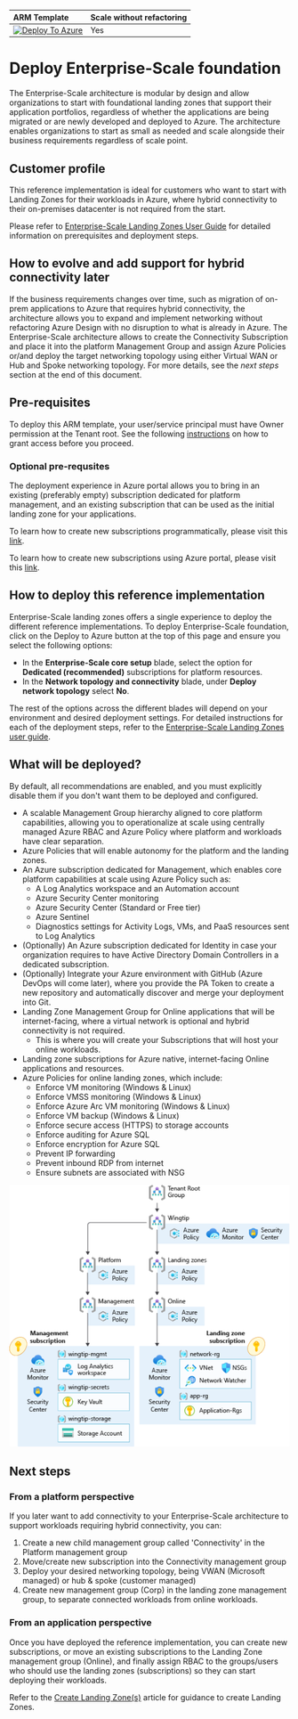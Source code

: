 | ARM Template | Scale without refactoring |
|:--------------|:--------------|
|[![Deploy To Azure](https://docs.microsoft.com/azure/templates/media/deploy-to-azure.svg)](https://portal.azure.com/#blade/Microsoft_Azure_CreateUIDef/CustomDeploymentBlade/uri/https%3A%2F%2Fraw.githubusercontent.com%2FAzure%2FEnterprise-Scale%2Fmain%2FeslzArm%2FeslzArm.json/uiFormDefinitionUri/https%3A%2F%2Fraw.githubusercontent.com%2FAzure%2FEnterprise-Scale%2Fmain%2FeslzArm%2Feslz-portal.json) | Yes |

# Deploy Enterprise-Scale foundation

The Enterprise-Scale architecture is modular by design and allow organizations to start with foundational landing zones that support their application portfolios, regardless of whether the applications are being migrated or are newly developed and deployed to Azure. The architecture enables organizations to start as small as needed and scale alongside their business requirements regardless of scale point.

## Customer profile

This reference implementation is ideal for customers who want to start with Landing Zones for their workloads in Azure, where hybrid connectivity to their on-premises datacenter is not required from the start.

Please refer to [Enterprise-Scale Landing Zones User Guide](https://github.com/Azure/Enterprise-Scale/wiki/Deploying-Enterprise-Scale) for detailed information on prerequisites and deployment steps.

## How to evolve and add support for hybrid connectivity later

If the business requirements changes over time, such as migration of on-prem applications to Azure that requires hybrid connectivity, the architecture allows you to expand and implement networking without refactoring Azure Design with no disruption to what is already in Azure. The Enterprise-Scale architecture allows to create the Connectivity Subscription and place it into the platform Management Group and assign Azure Policies or/and deploy the target networking topology using either Virtual WAN or Hub and Spoke networking topology.
For more details, see the *next steps* section at the end of this document.

## Pre-requisites

To deploy this ARM template, your user/service principal must have Owner permission at the Tenant root.
See the following [instructions](../../EnterpriseScale-Setup-azure.md) on how to grant access before you proceed.

### Optional pre-requsites

The deployment experience in Azure portal allows you to bring in an existing (preferably empty) subscription dedicated for platform management, and an existing subscription that can be used as the initial landing zone for your applications.

To learn how to create new subscriptions programmatically, please visit this [link](https://docs.microsoft.com/azure/cost-management-billing/manage/programmatically-create-subscription).

To learn how to create new subscriptions using Azure portal, please visit this [link](https://azure.microsoft.com/blog/create-enterprise-subscription-experience-in-azure-portal-public-preview/).

<!-- ## Enterprise-Scale Management Group Structure

The Management Group structure implemented with Enterprise-Scale is as follows:
* Top-level Management Group (directly under the tenant root group) is created with a prefix provided by the organization, which purposely will avoid the usage of the root group to allow organizations to move existing Azure subscriptions into the hierarchy, and also enables future scenarios. This Management Group is parent to all the other Management Groups created by Enterprise-Scale
* Platform: This Management Group contains all the platform child Management Groups, such as Management, Connectivity, and Identity. Common Azure Policies for the entire platform is assigned at this level
* Management: This Management Group contains the dedicated subscription for management, monitoring, and security, which will host Azure Log Analytics, Azure Automation, and Azure Sentinel. Specific Azure policies are assigned to harden and manage the resources in the management subscription.
* Landing Zones: This is the parent Management Group for all the landing zone subscriptions and will have workload agnostic Azure Policies assigned to ensure workloads are secure and compliant.
* Online: This is the dedicated Management Group for Online landing zones, meaning workloads that may require direct inbound/outbound connectivity.
* Sandboxes: This is the dedicated Management Group for subscriptions that will solely be used for testing and exploration by an organization’s application teams. These subscriptions will be securely disconnected from the Corp and Online landing zones.
* Decommissioned: This is the dedicated Management Group for landing zones that are being cancelled, which then will be moved to this Management Group before deleted by Azure after 30-60 days. -->

## How to deploy this reference implementation

Enterprise-Scale landing zones offers a single experience to deploy the different reference implementations. To deploy  Enterprise-Scale foundation, click on the Deploy to Azure button at the top of this page and ensure you select the following options:

- In the **Enterprise-Scale core setup** blade, select the option for **Dedicated (recommended)** subscriptions for platform resources.
- In the **Network topology and connectivity** blade, under **Deploy network topology** select **No**.

The rest of the options across the different blades will depend on your environment and desired deployment settings. For detailed instructions for each of the deployment steps, refer to the [Enterprise-Scale Landing Zones user guide](https://github.com/Azure/Enterprise-Scale/wiki).

## What will be deployed?

By default, all recommendations are enabled, and you must explicitly disable them if you don't want them to be deployed and configured.

- A scalable Management Group hierarchy aligned to core platform capabilities, allowing you to operationalize at scale using centrally managed Azure RBAC and Azure Policy where platform and workloads have clear separation.
- Azure Policies that will enable autonomy for the platform and the landing zones.
- An Azure subscription dedicated for Management, which enables core platform capabilities at scale using Azure Policy such as:
  - A Log Analytics workspace and an Automation account
  - Azure Security Center monitoring
  - Azure Security Center (Standard or Free tier)
  - Azure Sentinel
  - Diagnostics settings for Activity Logs, VMs, and PaaS resources sent to Log Analytics
- (Optionally) An Azure subscription dedicated for Identity in case your organization requires to have Active Directory Domain Controllers in a dedicated subscription.
- (Optionally) Integrate your Azure environment with GitHub (Azure DevOps will come later), where you provide the PA Token to create a new repository and automatically discover and merge your deployment into Git.
- Landing Zone Management Group for Online applications that will be internet-facing, where a virtual network is optional and hybrid connectivity is not required.
  - This is where you will create your Subscriptions that will host your online workloads.
- Landing zone subscriptions for Azure native, internet-facing Online applications and resources.
- Azure Policies for online landing zones, which include:
  - Enforce VM monitoring (Windows & Linux)
  - Enforce VMSS monitoring (Windows & Linux)
  - Enforce Azure Arc VM monitoring (Windows & Linux)
  - Enforce VM backup (Windows & Linux)
  - Enforce secure access (HTTPS) to storage accounts
  - Enforce auditing for Azure SQL
  - Enforce encryption for Azure SQL
  - Prevent IP forwarding
  - Prevent inbound RDP from internet
  - Ensure subnets are associated with NSG

![Enterprise-Scale without connectivity](./media/es-without-networking.PNG)

## Next steps

### From a platform perspective

If you later want to add connectivity to your Enterprise-Scale architecture to support workloads requiring hybrid connectivity, you can:

1. Create a new child management group called 'Connectivity' in the Platform management group
2. Move/create new subscription into the Connectivity management group
3. Deploy your desired networking topology, being VWAN (Microsoft managed) or hub & spoke (customer managed)
4. Create new management group (Corp) in the landing zone management group, to separate connected workloads from online workloads.

### From an application perspective

Once you have deployed the reference implementation, you can create new subscriptions, or move an existing subscriptions to the Landing Zone management group (Online), and finally assign RBAC to the groups/users who should use the landing zones (subscriptions) so they can start deploying their workloads.

Refer to the [Create Landing Zone(s)](../../EnterpriseScale-Deploy-landing-zones.md) article for guidance to create Landing Zones.

